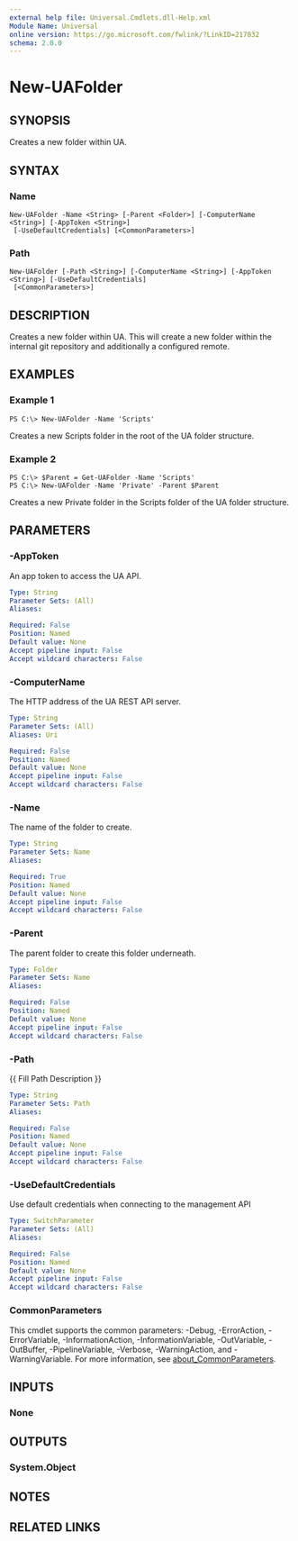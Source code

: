 ```yaml
---
external help file: Universal.Cmdlets.dll-Help.xml
Module Name: Universal
online version: https://go.microsoft.com/fwlink/?LinkID=217032
schema: 2.0.0
---
```


# New-UAFolder

## SYNOPSIS
Creates a new folder within UA.

## SYNTAX

### Name
```
New-UAFolder -Name <String> [-Parent <Folder>] [-ComputerName <String>] [-AppToken <String>]
 [-UseDefaultCredentials] [<CommonParameters>]
```

### Path
```
New-UAFolder [-Path <String>] [-ComputerName <String>] [-AppToken <String>] [-UseDefaultCredentials]
 [<CommonParameters>]
```

## DESCRIPTION
Creates a new folder within UA.
This will create a new folder within the internal git repository and additionally a configured remote.

## EXAMPLES

### Example 1
```
PS C:\> New-UAFolder -Name 'Scripts'
```

Creates a new Scripts folder in the root of the UA folder structure.

### Example 2
```
PS C:\> $Parent = Get-UAFolder -Name 'Scripts'
PS C:\> New-UAFolder -Name 'Private' -Parent $Parent
```

Creates a new Private folder in the Scripts folder of the UA folder structure.

## PARAMETERS

### -AppToken
An app token to access the UA API.

```yaml
Type: String
Parameter Sets: (All)
Aliases:

Required: False
Position: Named
Default value: None
Accept pipeline input: False
Accept wildcard characters: False
```

### -ComputerName
The HTTP address of the UA REST API server.

```yaml
Type: String
Parameter Sets: (All)
Aliases: Uri

Required: False
Position: Named
Default value: None
Accept pipeline input: False
Accept wildcard characters: False
```

### -Name
The name of the folder to create.

```yaml
Type: String
Parameter Sets: Name
Aliases:

Required: True
Position: Named
Default value: None
Accept pipeline input: False
Accept wildcard characters: False
```

### -Parent
The parent folder to create this folder underneath.

```yaml
Type: Folder
Parameter Sets: Name
Aliases:

Required: False
Position: Named
Default value: None
Accept pipeline input: False
Accept wildcard characters: False
```

### -Path
{{ Fill Path Description }}

```yaml
Type: String
Parameter Sets: Path
Aliases:

Required: False
Position: Named
Default value: None
Accept pipeline input: False
Accept wildcard characters: False
```

### -UseDefaultCredentials
Use default credentials when connecting to the management API

```yaml
Type: SwitchParameter
Parameter Sets: (All)
Aliases:

Required: False
Position: Named
Default value: None
Accept pipeline input: False
Accept wildcard characters: False
```

### CommonParameters
This cmdlet supports the common parameters: -Debug, -ErrorAction, -ErrorVariable, -InformationAction, -InformationVariable, -OutVariable, -OutBuffer, -PipelineVariable, -Verbose, -WarningAction, and -WarningVariable. For more information, see [about_CommonParameters](http://go.microsoft.com/fwlink/?LinkID=113216).

## INPUTS

### None
## OUTPUTS

### System.Object
## NOTES

## RELATED LINKS

